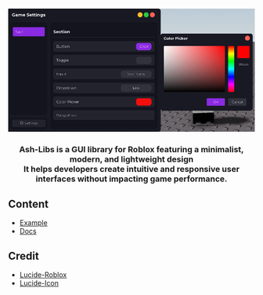 <p align="center">
    <img src="./assets/image.png" alt="Ash-Libs Logo" />
</p>

<h3 align="center">
    Ash-Libs is a GUI library for Roblox featuring a minimalist, modern, and lightweight design<br> It helps developers create intuitive and responsive user interfaces without impacting game performance.
</h3>

## Content
- [Example](./example.lua)
- [Docs](./docs/README.md)

## Credit
- [Lucide-Roblox](https://github.com/latte-soft/lucide-roblox)
- [Lucide-Icon](https://lucide.dev)